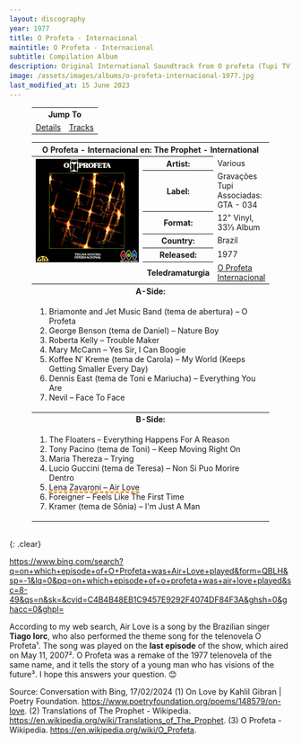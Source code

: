 ```yaml
---
layout: discography
year: 1977
title: O Profeta - Internacional
maintitle: O Profeta - Internacional
subtitle: Compilation Album
description: Original International Soundtrack from O profeta (Tupi TV, 1977/1978).
image: /assets/images/albums/o-profeta-internacional-1977.jpg
last_modified_at: 15 June 2023
---
```


<figure class="fig3">
<table style="text-align:center;">
<tr><th colspan="5">Jump To</th></tr>
<tr><td style="width:50%;"><a href="#infobox1">Details</a></td><td style="width:50%;"><a href="#infobox2">Tracks</a></td></tr>
</table>
</figure>

<figure class="fig3">
<table>
<tr id="infobox1"><th colspan="3">O Profeta - Internacional en: The Prophet - International</th></tr>
<tr>
<th style="width:50%; vertical-align:top;" rowspan="7" class="top"><a href="/assets/images/albums/o-profeta-internacional-1977.jpg"><img src="/assets/images/albums/o-profeta-internacional-1977.jpg" class="full-width" alt="Front Cover for the album O Profeta - Internacional (1977)" /></a></th>
</tr>
<tr><th>Artist:</th><td>Various</td></tr>
<tr><th>Label:</th><td>Gravações Tupi Associadas: GTA - 034</td></tr>
<tr><th>Format:</th><td>12" Vinyl, 33⅓ Album</td></tr>
<tr><th>Country:</th><td>Brazil</td></tr>
<tr><th>Released:</th><td>1977</td></tr>
<tr><th>Teledramaturgia</th><td><a class="external-link" href="http://teledramaturgia.com.br/o-profeta-internacional-1977/">O Profeta Internacional</a></td></tr>

<tr class="split" id="infobox2"><th colspan="3">A-Side:</th></tr>
<tr><td colspan="3">
<ol>
<li>Briamonte and Jet Music Band (tema de abertura) – O Profeta</li>
<li>George Benson (tema de Daniel) – Nature Boy</li>
<li>Roberta Kelly – Trouble Maker</li>
<li>Mary McCann – Yes Sir, I Can Boogie</li>
<li>Koffee N’ Kreme (tema de Carola) – My World (Keeps Getting Smaller Every Day)</li>
<li>Dennis East (tema de Toni e Mariucha) – Everything You Are</li>
<li>Nevil – Face To Face</li>
</ol>
</td></tr>
<tr class="split" id="infobox3"><th colspan="3">B-Side:</th></tr>
<tr><td colspan="3">
<ol>
<li>The Floaters – Everything Happens For A Reason</li>
<li>Tony Pacino (tema de Toni) – Keep Moving Right On</li>
<li>Maria Thereza – Trying</li>
<li>Lucio Guccini (tema de Teresa) – Non Si Puo Morire Dentro</li>
<li style="text-decoration: underline dashed darkorange 3px;">Lena Zavaroni – Air Love</li>
<li>Foreigner – Feels Like The First Time</li>
<li>Kramer (tema de Sônia) – I'm Just A Man</li>
</ol>
</td></tr>
</table>
</figure>

<br />{: .clear}

<style>
#infobox2, #infobox3 {scroll-margin-top: -3px;}
</style>



https://www.bing.com/search?q=on+which+episode+of+O+Profeta+was+Air+Love+played&form=QBLH&sp=-1&lq=0&pq=on+which+episode+of+o+profeta+was+air+love+played&sc=8-49&qs=n&sk=&cvid=C4B4B48EB1C9457E9292F4074DF84F3A&ghsh=0&ghacc=0&ghpl=

According to my web search, Air Love is a song by the Brazilian singer **Tiago Iorc**, who also performed the theme song for the telenovela O Profeta¹. The song was played on the **last episode** of the show, which aired on May 11, 2007². O Profeta was a remake of the 1977 telenovela of the same name, and it tells the story of a young man who has visions of the future³. I hope this answers your question. 😊

Source: Conversation with Bing, 17/02/2024
(1) On Love by Kahlil Gibran | Poetry Foundation. https://www.poetryfoundation.org/poems/148579/on-love.
(2) Translations of The Prophet - Wikipedia. https://en.wikipedia.org/wiki/Translations_of_The_Prophet.
(3) O Profeta - Wikipedia. https://en.wikipedia.org/wiki/O_Profeta.



















